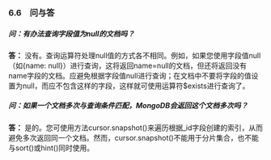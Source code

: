 ### 6.6　问与答

##### 问：有办法查询字段值为null的文档吗？

**答：** 没有。查询运算符处理null值的方式各不相同。例如，如果您使用字段值null（如{name: null}）进行查询，这将返回name=null的文档，但还将返回没有name字段的文档。应避免根据字段值null进行查询；在文档中不要将字段的值设置为null，而应不包含这样的字段，这样就可使用运算符$exists进行查询了。

##### 问：如果一个文档多次与查询条件匹配，MongoDB会返回这个文档多次吗？

**答：** 是的。您可使用方法cursor.snapshot()来遍历根据_id字段创建的索引，从而避免多次返回同一个文档。然而，cursor.snapshot()不能用于分片集合，也不能与sort()或hint()同时使用。

